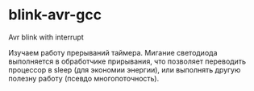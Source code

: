 # blink-avr-gcc
Avr blink with interrupt

Изучаем работу прерываний таймера.
Мигание светодиода выполняется в обработчике прирывания, что позволяет переводить процессор 
в sleep (для экономии энергии), или выполнять другую полезну работу (псевдо многопоточность).
